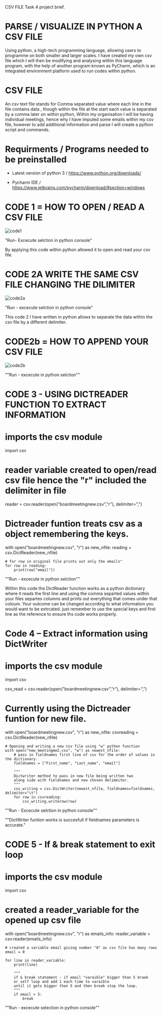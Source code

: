  CSV FILE Task 4 project brief.

  # PARSE / VISUALIZE IN PYTHON A CSV FILE

Using python, a high-tech programming language, allowing users to programme on both smaller and larger scales. I have created my own csv file which I will then be modifying and analysing within this language program, with the help of another program known as PyCharm, which is an integrated environment platform used to run codes within python.

  
  # CSV FILE
  
An csv text file stands for Comma separated value where each line in the file contains data , though within the file at the start each value is separated by a comma later on within python, Within my organisation I will be having individual meetings, hence why I have imputed some emails within my csv file, however to add additional information and parse I will create a python script and commands. 


  # Requirments / Programs needed to be preinstalled

* Latest version of python 3 / https://www.python.org/downloads/

* Pycharm IDE / https://www.jetbrains.com/pycharm/download/#section=windows



	
# CODE 1 = HOW TO OPEN / READ A CSV FILE

![code1](https://user-images.githubusercontent.com/69476214/96037297-8e796580-0e5d-11eb-8614-246e9e8e89b8.PNG)

"Run- Excecute selction in python console"

By applying this code within python allowed it to open and read your csv file.

 
 # CODE 2A WRITE THE SAME CSV FILE CHANGING THE DILIMITER

![code2a](https://user-images.githubusercontent.com/69476214/96037814-38f18880-0e5e-11eb-9a30-04b0d03fca17.PNG)
 
 "Run - excecute selction in python console"
 
 This code 2 I have written in python allows to separate the data within the csv file by a different delimiter.
 
 
 # CODE2b = HOW TO APPEND YOUR CSV FILE
 
 ![code2b](https://user-images.githubusercontent.com/69476214/96038313-dbaa0700-0e5e-11eb-8b9a-b0a11fe3603e.PNG)

 ""Run - excecute in python selction""
 
 

 # CODE 3 - USING DICTREADER FUNCTION TO EXTRACT INFORMATION
 
# imports the csv module
import csv

# reader variable created to open/read csv file hence the "r" included the delimiter in file
reader = csv.reader(open("boardmeetingnew.csv","r"), delimiter=",")

# Dictreader funtion treats csv as a object remembering the keys.
with open("boardmeetingnew.csv", "r") as new_nfile:
    reading = csv.DictReader(new_nfile)

    # for row in original file prints out only the emails"
    for row in reading:
        print(row["email"])
	

""Run - excecute in python selction""

Within this code the DictReader function works as a python dictionary where it reads the first line and using the comma separted values within your files separtes columns and prints out everything that comes under that coloum. Your outcome can be changed according to what information you would want to be extrcated. just remember to use the special keys and first line as the reference to ensure ths code works properly.



# Code 4 – Extract information using DictWriter

# imports the csv module
import csv

csv_read = csv.reader(open("boardmeetingnew.csv","r"), delimiter=",")

# Currently using the Dictreader funtion for new file.
with open("boardmeetingnew.csv", "r") as new_nfile:
    csvreading = csv.DictReader(new_nfile)

    # Opening and writing a new csv file using "w" python function
    with open("new_meetingme2.csv", "w") as newest_nfile:
        # pass in fieldnames first line of csv for the order of values in the dictionary.
        fieldnames = ["First_name", "Last_name", "email"]

        """
        Dictwriter method to pass in new file being written two 
        along side with fieldnames and new chosen delimeiter.
        """
        csv_writing = csv.DictWriter(newest_nfile, fieldnames=fieldnames, delimiter="\t")
        for row in csvreading:
            csv_writing.writerow(row)

""Run - Excecute selction in python console""

""DictWriter funtion works is succesfull if fieldnames parameters is accurate."



# CODE 5 - If & break statement to exit loop

# imports the csv module
import csv
# created a reader_variable for the opened up csv file
with open("boardmeetingnew.csv", "r") as emails_info:
    reader_variable = csv.reader(emails_info)

    # created a variable email giving number "0" as csv file has many rows
    email = 0

    for line in reader_variable:
        print(line)

        """
        if & break statement - if email "varaible" bigger than 5 braek 
        or self loop and add 1 each time to varaible 
        until it gets bigger than 5 and then break stop the loop.
        """
        if email > 5:
            break


""Run - excecute selection in python console""
